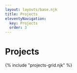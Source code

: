 ```yaml
---
layout: layouts/base.njk
title: Projects
eleventyNavigation:
  key: Projects
  order: 3
---
```


# Projects

{% include "projects-grid.njk" %} 